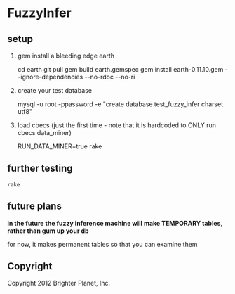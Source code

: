 # FuzzyInfer

## setup

1) gem install a bleeding edge earth

    cd earth
    git pull
    gem build earth.gemspec
    gem install earth-0.11.10.gem --ignore-dependencies --no-rdoc --no-ri

2) create your test database

    mysql -u root -ppassword -e "create database test_fuzzy_infer charset utf8"

3) load cbecs (just the first time - note that it is hardcoded to ONLY run cbecs data_miner)

    RUN_DATA_MINER=true rake

## further testing

    rake

## future plans

**in the future the fuzzy inference machine will make TEMPORARY tables, rather than gum up your db**

for now, it makes permanent tables so that you can examine them

## Copyright

Copyright 2012 Brighter Planet, Inc.
